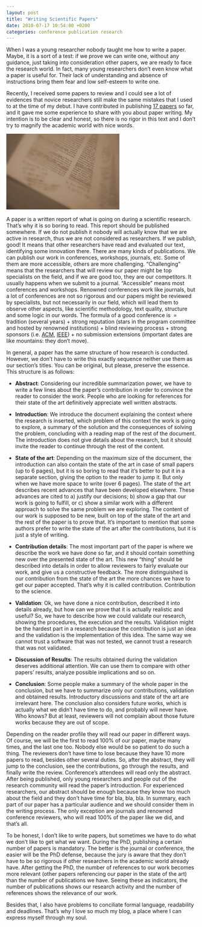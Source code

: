 ```yaml
---
layout: post
title: "Writing Scientific Papers"
date: 2010-07-17 10:54:00 +0200
categories: conference publication research
---
```


When I was a young researcher nobody taught me how to write a paper. Maybe, it is a sort of a test: if we prove we can write one, without any guidance, just taking into consideration other papers, we are ready to face the research world. In fact, many young researchers don’t even know what a paper is useful for. Their lack of understanding and absence of instructions bring them fear and low self-esteem to write one.

Recently, I received some papers to review and I could see a lot of evidences that novice researchers still make the same mistakes that I used to at the time of my debut. I have contributed in publishing <a href="http://cv.hildeberto.com/education/publications">17 papers</a> so far, and it gave me some experience to share with you about paper writing. My intention is to be clear and honest, so there is no rigor in this text and I don’t try to magnify the academic world with nice words.

![DSC01807-300x201.jpg](/images/posts/DSC01807-300x201.jpg)

A paper is a written report of what is going on during a scientific research. That’s why it is so boring to read. This report should be published somewhere. If we do not publish it nobody will actually know that we are active in research, thus we are not considered as researchers. If we publish, good! It means that other researchers have read and evaluated our text, identifying some innovation there. There are many kinds of publications. We can publish our work in conferences, workshops, journals, etc. Some of them are more accessible, others are more challenging. “Challenging” means that the researchers that will review our paper might be top specialists on the field, and if we are good too, they are our competitors. It usually happens when we submit to a journal. “Accessible” means most conferences and workshops. Renowned conferences work like journals, but a lot of conferences are not so rigorous and our papers might be reviewed by specialists, but not necessarily in our field, which will lead them to observe other aspects, like scientific methodology, text quality, structure and some logic in our words. The formula of a good conference is  = tradition (several years) + strong reputation (stars in the program committee and hosted by renowned institutions) + blind reviewing process + strong sponsors (i.e. <a href="http://www.acm.org/">ACM</a>, <a href="http://www.ieee.org/index.html">IEEE</a>) + no submission extensions (important dates are like mountains: they don’t move).

In general, a paper has the same structure of how research is conducted. However, we don’t have to write this exactly sequence neither use them as our section’s titles. You can be original, but please, preserve the essence. This structure is as follows:

- <b>Abstract</b>: Considering our incredible summarization power, we have to write a few lines about the paper’s contribution in order to convince the reader to consider the work. People who are looking for references for their state of the art definitively appreciate well written abstracts.

- <b>Introduction</b>: We introduce the document explaining the context where the research is inserted, which problem of this context the work is going to explore, a summary of the solution and the consequences of solving the problem, concluding with a reading map of the rest of the document. The introduction does not give details about the research, but it should invite the reader to continue through the rest of the content.

- <b>State of the art</b>: Depending on the maximum size of the document, the introduction can also  contain the state of the art in case of small papers (up to 6 pages),  but it is so boring to read that it’s better to put it in a separate  section, giving the option to the reader to jump it. But only when we have more space to write (over 6 pages). The state of  the art describes recent advances that have been developed elsewhere. These advances are cited to a) justify our decisions; b) show a gap that our work is going to fulfill, or c) show a similar work with a different approach to solve the same problem we are exploring. The content of our work is supposed to be new, built on top of the state of the art and the rest of the paper is to prove that. It’s important to mention that some authors prefer to write the state of the art after the contributions, but it is just a style of writing.

- <b>Contribution details</b>: The most important part of the paper is where we describe the work we have done so far, and it should contain something new over the presented state of the art. This new “thing” should be described into details in order to allow reviewers to fairly evaluate our work, and give us a constructive feedback. The more distinguished is our contribution from the state of the art the more chances we have to get our paper accepted. That’s why it is called contribution. Contribution to the science.

- <b>Validation</b>: Ok, we have done a nice contribution, described it into details already, but how can we prove that it is actually realistic and useful? So, we have to describe how we could validate our research, showing the procedures, the execution and the results. Validation might be the hardest part in a research because the contribution is just an idea and the validation is the implementation of this idea. The same way we cannot trust a software that was not tested, we cannot trust a research that was not validated.

- <b>Discussion of Results</b>: The results obtained during the validation deserves additional attention. We can use them to compare with other papers’ results, analyze possible implications and so on.

- <b>Conclusion</b>: Some people make a summary of the whole paper in the conclusion, but we have to summarize only our contributions, validation and obtained results. Introductory discussions and state of the art are irrelevant here. The conclusion also considers future works, which is actually what we didn’t have time to do, and probably will never have. Who knows? But at least, reviewers will not complain about those future works because they are out of scope.

Depending on the reader profile they will read our paper in different ways. Of course, we will be the first to read 100% of our paper, maybe many times, and the last one too. Nobody else would be so patient to do such a thing. The reviewers don’t have time to lose because they have 10 more papers to read, besides other several duties. So, after the abstract, they will jump to the conclusion, see the contributions, go through the results, and finally write the review. Conference’s attendees will read only the abstract. After being published, only young researchers and people out of the research community will read the paper’s introduction. For experienced researchers, our abstract should be enough because they know too much about the field and they don’t have time for bla, bla, bla. In summary, each part of our paper has a particular audience and we should consider them in the writing process. The only exception are journals and renowned conference reviewers, who will read 100% of the paper like we did, and that’s all.

To be honest, I don’t like to write papers, but sometimes we have to do what we don’t like to get what we want. During the PhD, publishing a certain number of papers is mandatory. The better is the journal or conference, the easier will be the PhD defense, because the jury is aware that they don’t have to be so rigorous if other researchers in the academic world already have. After getting the PhD, the number of references to our work becomes more relevant (other papers referencing our paper in the state of the art) than the number of publications we have. Seeing these as indicators, the number of publications shows our research activity and the number of references shows the relevance of our work.

Besides that, I also have problems to conciliate formal language, readability and deadlines. That’s why I love so much my blog, a place where I can express myself through my soul.